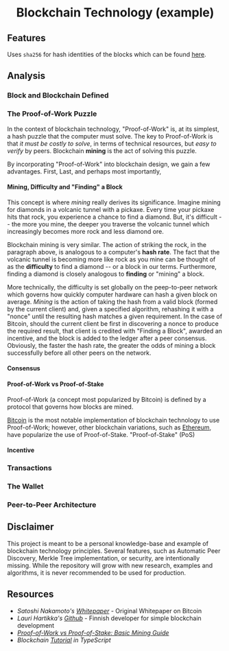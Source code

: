 <h1 align=center>Blockchain Technology (example)</h1>

## Features
Uses `sha256` for hash identities of the blocks which can be found [here]().

## Analysis
### Block and Blockchain Defined
### The Proof-of-Work Puzzle
In the context of blockchain technology, "Proof-of-Work" is, at its simplest, a hash puzzle that the computer must solve. The key to Proof-of-Work is that *it must be costly to solve*, in terms of technical resources, but *easy to verify* by peers. Blockchain **mining** is the act of solving this puzzle.

By incorporating "Proof-of-Work" into blockchain design, we gain a few advantages. First, Last, and perhaps most importantly,

#### Mining, Difficulty and "Finding" a Block
This concept is where *mining* really derives its significance. Imagine mining for diamonds in a volcanic tunnel with a pickaxe. Every time your pickaxe hits that rock, you experience a chance to find a diamond. But, it's difficult -- the more you mine, the deeper you traverse the volcanic tunnel which increasingly becomes more rock and less diamond ore.

Blockchain mining is very similar. The action of striking the rock, in the paragraph above, is analogous to a computer's **hash rate**. The fact that the volcanic tunnel is becoming more like rock as you mine can be thought of as the **difficulty** to find a diamond -- or a block in our terms. Furthermore, finding a diamond is closely analogous to **finding** or "mining" a block.

More technically, the difficulty is set globally on the peep-to-peer network which governs how quickly computer hardware can hash a given block on average. *Mining* is the action of taking the hash from a valid block (formed by the current client) and, given a specified algorithm, rehashing it with a "nonce" until the resulting hash matches a given requirement. In the case of Bitcoin, should the current client be first in discovering a nonce to produce the required result, that client is credited with "Finding a Block", awarded an incentive, and the block is added to the ledger after a peer consensus. Obviously, the faster the hash rate, the greater the odds of mining a block successfully before all other peers on the network.

#### Consensus

#### Proof-of-Work vs Proof-of-Stake
Proof-of-Work (a concept most popularized by Bitcoin) is defined by a protocol that governs how blocks are mined.

[Bitcoin](https://en.bitcoin.it/wiki/Proof_of_work) is the most notable implementation of blockchain technology to use Proof-of-Work; however, other blockchain variations, such as [Ethereum](https://github.com/ethereum/wiki/wiki/Proof-of-Stake-FAQ), have popularize the use of Proof-of-Stake. "Proof-of-Stake" (PoS)
#### Incentive
### Transactions
### The Wallet

### Peer-to-Peer Architecture

## Disclaimer
This project is meant to be a personal knowledge-base and example of blockchain technology principles. Several features, such as Automatic Peer Discovery, Merkle Tree implementation, or security, are intentionally missing. While the repository will grow with new research, examples and algorithms, it is never recommended to be used for production.

## Resources
+ *Satoshi Nakamoto's [Whitepaper](http://nakamotoinstitute.org/bitcoin/)* - Original Whitepaper on Bitcoin
+ *Lauri Hartikka's [Github](https://github.com/lhartikk)* - Finnish developer for simple blockchain development
+ *[Proof-of-Work vs Proof-of-Stake: Basic Mining Guide](https://blockgeeks.com/guides/proof-of-work-vs-proof-of-stake/)*
+ *Blockchain [Tutorial](https://lhartikk.github.io) in TypeScript*
